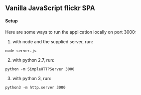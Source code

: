 ## Vanilla JavaScript flickr SPA

#### Setup
Here are some ways to run the application locally on port 3000:

1. with node and the supplied server, run:
```
node server.js
```

2. with python 2.7, run:
```
python -m SimpleHTTPServer 3000
```

3. with python 3, run:
```
python3 -m http.server 3000
```
